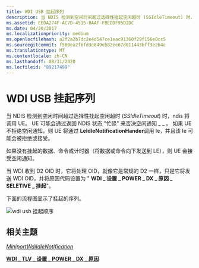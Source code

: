```yaml
---
title: WDI USB 挂起序列
description: 当 NDIS 检测到空闲时间超过选择性挂起空闲超时 (SSIdleTimeout) 时，NDIS 将调用 UE。
ms.assetid: EEDA274F-AC7D-4515-BAAF-FBEDDF95D2DC
ms.date: 04/20/2017
ms.localizationpriority: medium
ms.openlocfilehash: a2f2a2b7dc2e4d547ce1eac91360f29f156e0cc5
ms.sourcegitcommit: f500ea2fbfd3e849eb82ee67d011443bff3e2b4c
ms.translationtype: MT
ms.contentlocale: zh-CN
ms.lasthandoff: 08/31/2020
ms.locfileid: "89217499"
---
```

# <a name="wdi-usb-suspend-sequence"></a>WDI USB 挂起序列


当 NDIS 检测到空闲时间超过选择性挂起空闲超时 (*SSIdleTimeout*) 时，ndis 将调用 UE。 UE 可能会通过返回 NDIS 状态 "忙碌" 来否决空闲通知 \_ \_ 。 如果 UE 不拒绝空闲通知，则 UE 将通过 **LeIdleNotificationHander**调用 le，并且该 le 可能会被拒绝或接受。

如果没有挂起的数据、命令或计时器（将数据或命令向下发送到 LE），则 UE 会接受空闲通知。

当 WDI 收到 D2 OID 时，它将处理 OID，就像它是常规的 D2 一样，只是它将发送 WDI OID，并将原因代码设置为 " **WDI \_ 设置 \_ POWER \_ DX \_ 原因 \_ SELETIVE \_ 挂起**"。

下面的流程图显示了挂起的序列。

![wdi usb 挂起顺序](images/wdi-usb-suspend-sequence-flow.png)

## <a name="related-topics"></a>相关主题


[*MiniportWdiIdleNotification*](/windows-hardware/drivers/ddi/dot11wdi/nc-dot11wdi-miniport_wdi_idle_notification)

[**WDI \_ TLV \_ 设置 \_ POWER \_ DX \_ 原因**](./wdi-tlv-set-power-dx-reason.md)

 

